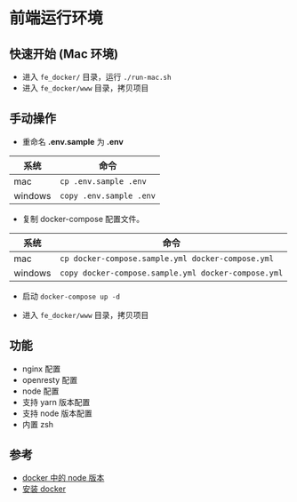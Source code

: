 # 前端运行环境

## 快速开始 (Mac 环境)

- 进入 `fe_docker/` 目录，运行 `./run-mac.sh`
- 进入 `fe_docker/www` 目录，拷贝项目

## 手动操作

- 重命名 **.env.sample** 为 **.env**

|系统|命令|
|----|----|
|mac| `cp .env.sample .env`|
|windows|`copy .env.sample .env`|

- 复制 docker-compose 配置文件。

|系统|命令|
|----|----|
|mac| `cp docker-compose.sample.yml docker-compose.yml`|
|windows|`copy docker-compose.sample.yml docker-compose.yml`|

- 启动 `docker-compose up -d`

- 进入 `fe_docker/www` 目录，拷贝项目

## 功能

- nginx 配置
- openresty 配置
- node 配置
- 支持 yarn 版本配置
- 支持 node 版本配置
- 内置 zsh

## 参考

- [docker 中的 node 版本](https://hub.docker.com/_/node)
- [安装 docker](https://yeasy.gitbook.io/docker_practice/install)
